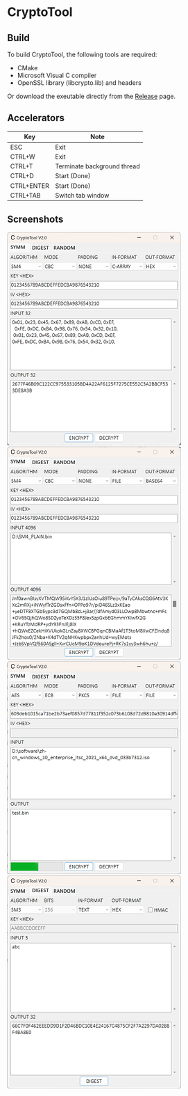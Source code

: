 # CryptoTool
## Build
To build CryptoTool, the following tools are required:
* CMake
* Microsoft Visual C compiler
* OpenSSL library (libcrypto.lib) and headers

Or download the exeutable directly from the [Release](https://github.com/nonikon/CryptoTool/releases) page.

## Accelerators
| Key | Note |
| --- | --- |
| ESC | Exit |
| CTRL+W | Exit |
| CTRL+T | Terminate background thread |
| CTRL+D | Start (Done) |
| CTRL+ENTER | Start (Done) |
| CTRL+TAB | Switch tab window |

## Screenshots
![avatar](screenshot/1.png)
![avatar](screenshot/2.png)
![avatar](screenshot/3.png)
![avatar](screenshot/4.png)
